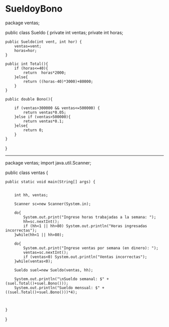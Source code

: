 # SueldoyBono

package ventas;

public class Sueldo {
    private int ventas;
    private int horas;
	
	
	public Sueldo(int vent, int hor) {
		ventas=vent;
		horas=hor;		
	}	
	
	public int Total(){
		if (horas<=40){
			return  horas*2000;
		}else{
			return ((horas-40)*3000)+80000;
		}
	}
	
	public double Bono(){
		
		if (ventas>300000 && ventas<=500000) {
			return ventas*0.05;
		}else if (ventas>500000){
			return ventas*0.1;
		}else{
			return 0;
		}
	}
}

--------------------------------------------------------------
package ventas;
import java.util.Scanner;

public class ventas {

	public static void main(String[] args) {
		

		int hh, ventas;
		
		Scanner sc=new Scanner(System.in);
		
		do{
			System.out.print("Ingrese horas trabajadas a la semana: ");
			hh=sc.nextInt();
			if (hh<1 || hh>80) System.out.println("Horas ingresadas incorrectas");
		}while(hh<1 || hh>80);
		
		do{
			System.out.print("Ingrese ventas por semana (en dinero): ");
			ventas=sc.nextInt();
			if (ventas<0) System.out.println("Ventas incorrectas");
		}while(ventas<0);
		
		Sueldo suel=new Sueldo(ventas, hh);
		
		System.out.println("\nSueldo semanal: $" + (suel.Total()+suel.Bono()));
		System.out.println("Sueldo mensual: $" + ((suel.Total()+suel.Bono()))*4);
		
		

	}

}

 
 
